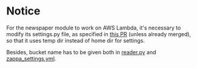 # Notice
For the newspaper module to work on AWS Lambda, it's necessary to modify its settings.py file,
as specified in [this PR](https://github.com/codelucas/newspaper/pull/354) (unless already merged), so that it uses temp dir instead of home dir for settings.

Besides, bucket name has to be given both in 
[reader.py](https://github.com/Okonos/article-reader/blob/5dabcc35663d02d17f6d56270b0f32962aaaa54b/reader.py#L8) and 
[zappa_settings.yml](https://github.com/Okonos/article-reader/blob/5dabcc35663d02d17f6d56270b0f32962aaaa54b/zappa_settings.yml#L2).

